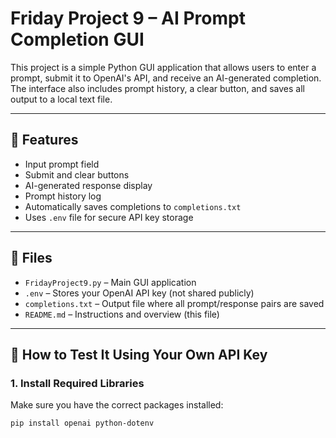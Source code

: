 # Friday Project 9 – AI Prompt Completion GUI

This project is a simple Python GUI application that allows users to enter a prompt, submit it to OpenAI's API, and receive an AI-generated completion. The interface also includes prompt history, a clear button, and saves all output to a local text file.

---

## 🚀 Features

- Input prompt field
- Submit and clear buttons
- AI-generated response display
- Prompt history log
- Automatically saves completions to `completions.txt`
- Uses `.env` file for secure API key storage

---

## 📁 Files

- `FridayProject9.py` – Main GUI application
- `.env` – Stores your OpenAI API key (not shared publicly)
- `completions.txt` – Output file where all prompt/response pairs are saved
- `README.md` – Instructions and overview (this file)

---

## 🧪 How to Test It Using Your Own API Key

### 1. **Install Required Libraries**
Make sure you have the correct packages installed:

```bash
pip install openai python-dotenv
